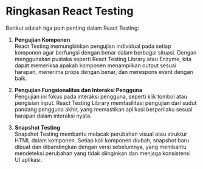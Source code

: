 # Ringkasan React Testing

Berikut adalah tiga poin penting dalam React Testing:

1. **Pengujian Komponen**  
   React Testing memungkinkan pengujian individual pada setiap komponen agar berfungsi dengan benar dalam berbagai situasi. Dengan menggunakan pustaka seperti React Testing Library atau Enzyme, kita dapat memeriksa apakah komponen menampilkan output sesuai harapan, menerima props dengan benar, dan merespons event dengan baik.

2. **Pengujian Fungsionalitas dan Interaksi Pengguna**  
   Pengujian ini fokus pada interaksi pengguna, seperti klik tombol atau pengisian input. React Testing Library memfasilitasi pengujian dari sudut pandang pengguna akhir, yang memastikan aplikasi berperilaku sesuai harapan dalam interaksi nyata.

3. **Snapshot Testing**  
   Snapshot Testing membantu melacak perubahan visual atau struktur HTML dalam komponen. Setiap kali komponen diubah, snapshot baru dibuat dan dibandingkan dengan versi sebelumnya, yang membantu mendeteksi perubahan yang tidak diinginkan dan menjaga konsistensi UI aplikasi.
